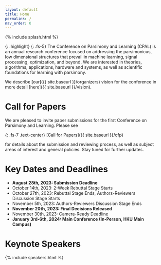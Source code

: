 ```yaml
---
layout: default
title: Home
permalink: /
nav_order: 0
---
```


{% include splash.html %}

{: .highlight}
{: .fs-5}
The Conference on Parsimony and Learning (CPAL) is an annual research
conference focused on addressing the parsimonious, low dimensional structures
that prevail in machine learning, signal processing, optimization, and beyond.
We are interested in theories, algorithms, applications, hardware and systems,
as well as scientific foundations for learning with parsimony. 

We describe [our]({{ site.baseurl }}/organizers) vision for the conference in
more detail [here]({{ site.baseurl }}/vision).

# Call for Papers

We are pleased to invite paper submissions for the first Conference on
Parsimony and Learning. Please see

{: .fs-7 .text-center}
[Call for Papers]({{ site.baseurl }}/cfp) 

for details
about the submission and reviewing process, as well as subject areas of
interest and general policies. Stay tuned for further updates.

# Key Dates and Deadlines

- **August 28th, 2023: Submission Deadline**
- October 14th, 2023: 2-Week Rebuttal Stage Starts
- October 27th, 2023: Rebuttal Stage Ends, Authors-Reviewers Discussion Stage Starts
- November 5th, 2023: Authors-Reviewers Discussion Stage Ends
- **November 20th, 2023: Final Decisions Released**
- November 30th, 2023: Camera-Ready Deadline
- **January 3rd-6th, 2024: Main Conference (In-Person, HKU Main Campus)**

# Keynote Speakers

{% include speakers.html %}
